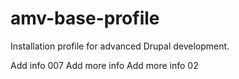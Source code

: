 # amv-base-profile
Installation profile for advanced Drupal development.

Add info 007
Add more info
Add more info 02
